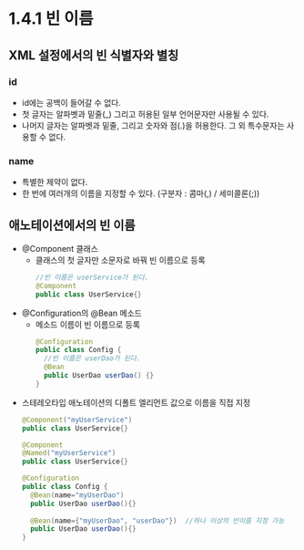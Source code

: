 # 1.4.1 빈 이름
## XML 설정에서의 빈 식별자와 별칭
### id
- id에는 공백이 들어갈 수 없다.
- 첫 글자는 알파벳과 밑줄(_) 그리고 허용된 일부 언어문자만 사용될 수 있다.
- 나머지 글자는 알파벳과 밑줄, 그리고 숫자와 점(.)을 허용한다. 그 외 특수문자는 사용할 수 없다.
### name
- 특별한 제약이 없다.
- 한 번에 여러개의 이름을 지정할 수 있다. (구분자 : 콤마(,) / 세미콜론(;))

## 애노테이션에서의 빈 이름
- @Component 클래스
  + 클래스의 첫 글자만 소문자로 바꿔 빈 이름으로 등록
    ```java
    //빈 이름은 userService가 된다.
    @Component
    public class UserService{}
    ```
- @Configuration의 @Bean 메소드
  + 메소드 이름이 빈 이름으로 등록
    ```java
    @Configuration
    public class Config {
      //빈 이름은 userDao가 된다.
      @Bean
      public UserDao userDao() {} 
    }
    ```
- 스테레오타입 애노테이션의 디폴트 엘리먼트 값으로 이름을 직접 지정
  ```java
  @Component("myUserService")
  public class UserService{} 
  
  @Component
  @Named("myUserService")
  public class UserService{}
  
  @Configuration
  public class Config {
    @Bean(name="myUserDao")
    public UserDao userDao(){}
 
    @Bean(name={"myUserDao", "userDao"})  //하나 이상의 빈이름 지정 가능
    public UserDao userDao(){}
  }
  ```
